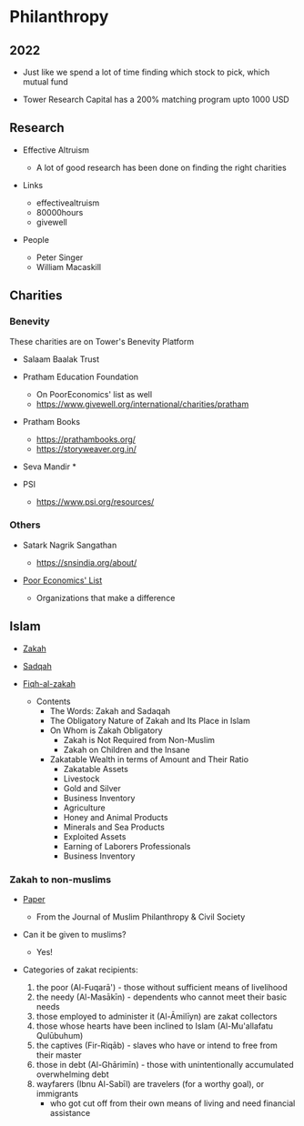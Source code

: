 # Philanthropy

<!-- 
## 2019
* Donated 10000 to Wikipedia
-->

## 2022

* Just like we spend a lot of time finding which stock to pick, which mutual fund 

* Tower Research Capital has a 200% matching program upto 1000 USD

## Research

* Effective Altruism
    * A lot of good research has been done on finding the right charities

* Links
    * effectivealtruism
    * 80000hours
    * givewell

* People
    * Peter Singer
    * William Macaskill

## Charities

### Benevity

These charities are on Tower's Benevity Platform

* Salaam Baalak Trust

* Pratham Education Foundation
    * On PoorEconomics' list as well
    * https://www.givewell.org/international/charities/pratham

* Pratham Books
    * https://prathambooks.org/
    * https://storyweaver.org.in/

* Seva Mandir
    * 

* PSI
    * https://www.psi.org/resources/

### Others

* Satark Nagrik Sangathan
    * https://snsindia.org/about/

* [Poor Economics' List](http://web.archive.org/web/20190411011009/http://www.pooreconomics.com/what-can-you-do)
    * Organizations that make a difference

## Islam

* [Zakah](https://en.wikipedia.org/wiki/Zakat)
* [Sadqah](https://en.wikipedia.org/wiki/Sadaqah)

* [Fiqh-al-zakah](http://monzer.kahf.com/books/english/fiqhalzakah_vol1.pdf)
    * Contents
        * The Words: Zakah and Sadaqah 
        * The Obligatory Nature of Zakah and Its Place in Islam
        * On Whom is Zakah Obligatory
            * Zakah is Not Required from Non-Muslim
            * Zakah on Children and the Insane 
        * Zakatable Wealth in terms of Amount and Their Ratio
            * Zakatable Assets
            * Livestock
            * Gold and Silver
            * Business Inventory
            * Agriculture
            * Honey and Animal Products
            * Minerals and Sea Products
            * Exploited Assets
            * Earning of Laborers Professionals
            * Business Inventory

<!-- 
* Questions
    * What truly constitutes the [ummah](https://en.wikipedia.org/wiki/Ummah)?
-->

### Zakah to non-muslims

* [Paper](https://scholarworks.iu.edu/iupjournals/index.php/muslimphilanthropy/article/download/4889/345/21608)
    * From the Journal of Muslim Philanthropy & Civil Society

* Can it be given to muslims?
    * Yes!

* Categories of zakat recipients: 
    1. the poor (Al-Fuqarā') - those without sufficient means of livelihood
    2. the needy (Al-Masākīn) - dependents who cannot meet their basic
    needs
    3. those employed to administer it (Al-Āmilīyn) are zakat collectors
    4. those whose hearts have been inclined to Islam (Al-Mu'allafatu Qulūbuhum)
    5. the captives (Fir-Riqāb) - slaves who have or intend to free from their master
    6. those in debt (Al-Ghārimīn) - those with unintentionally accumulated overwhelming debt
    <!-- 7. in the way of Allah (Fī Sabīlillāh) are those fighting for a religious cause (Jihad) or against the unbelievers but are not salaried -->
    8. wayfarers (Ibnu Al-Sabīl) are travelers (for a worthy goal), or immigrants
        * who got cut off from their own means of living and need financial assistance

